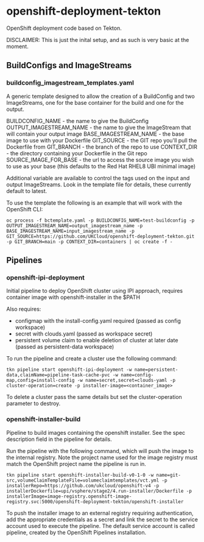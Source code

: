 # openshift-deployment-tekton

OpenShift deployment code based on Tekton.

DISCLAIMER: This is just the inital setup, and as such is very basic at the moment.

## BuildConfigs and ImageStreams

### buildconfig_imagestream_templates.yaml

A generic template designed to allow the creation of a BuildConfig and two ImageStreams, one for the base container for the build and one for the output. 

BUILDCONFIG_NAME - the name to give the BuildConfig
OUTPUT_IMAGESTREAM_NAME - the name to give the ImageStream that will contain your output image
BASE_IMAGESTREAM_NAME - the base image to use with your Dockerfile
GIT_SOURCE - the GIT repo you'll pull the Dockerfile from
GIT_BRANCH - the branch of the repo to use
CONTEXT_DIR - the directory containing your Dockerfile in the Git repo
SOURCE_IMAGE_FOR_BASE - the url to access the source image you wish to use as your base (this defaults to the Red Hat RHEL8 UBI minimal image)

Additional variable are available to control the tags used on the input and output ImageStreams. Look in the template file for details, these currently default to latest.

To use the template the following is an example that will work with the OpenShift CLI:

`oc process -f bctemplate.yaml -p BUILDCONFIG_NAME=test-buildconfig -p OUTPUT_IMAGESTREAM_NAME=output_imagestream_name -p BASE_IMAGESTREAM_NAME=input_imagestream_name -p GIT_SOURCE=https://github.com/UKCloud/openshift-deployment-tekton.git -p GIT_BRANCH=main -p CONTEXT_DIR=containers | oc create -f -`

## Pipelines

### openshift-ipi-deployment

Initial pipeline to deploy OpenShift cluster using IPI approach, requires container image with openshift-installer in the $PATH

Also requires:

* configmap with the install-config.yaml required (passed as config workspace)
* secret with clouds.yaml (passed as workspace secret)
* persistent volume claim to enable deletion of cluster at later date (passed as persistent-data workspace)

To run the pipeline and create a cluster use the following command:

`tkn pipeline start openshift-ipi-deployment -w name=persistent-data,claimName=pipeline-task-cache-pvc -w name=config-map,config=install-config -w name=secret,secret=clouds-yaml -p cluster-operation=create -p installer-image=<container_image>`

To delete a cluster pass the same details but set the cluster-operation parameter to destroy.

### openshift-installer-build

Pipeline to build images containing the openshift installer. See the spec description field in the pipeline for details.

Run the pipeline with the following command, which will push the image to the internal registry. Note the project name used for the image registry must match the OpenShift project name the pipeline is run in.

`tkn pipeline start openshift-installer-build-v0-1-0 -w name=git-src,volumeClaimTemplateFile=volumeclaimtemplates/vct.yml -p installerRepo=https://github.com/ukcloud/openshift-v4 -p installerDockerfile=upi/vsphere/stage2/4.run-installer/Dockerfile -p installerImage=image-registry.openshift-image-registry.svc:5000/openshift-deployment-tekton/openshift-installer`

To push the installer image to an external registry requiring authentication, add the appropriate credentials as a secret and link the secret to the service account used to execute the pipeline. The default service account is called pipeline, created by the OpenShift Pipelines installation.
